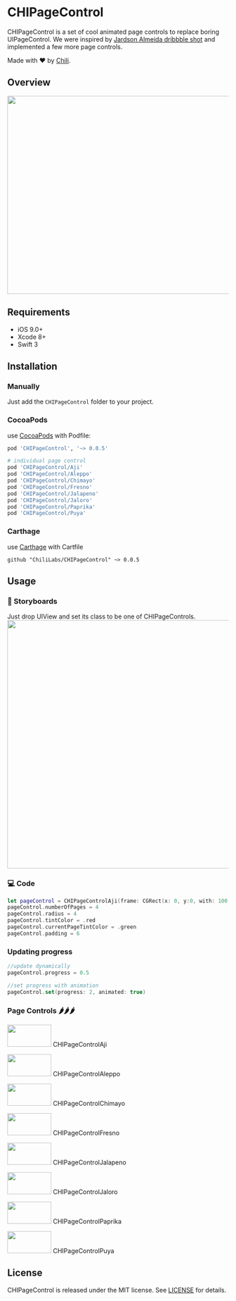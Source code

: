 # CHIPageControl

CHIPageControl is a set of cool animated page controls to replace boring UIPageControl.
We were inspired by [Jardson Almeida dribbble shot](https://dribbble.com/shots/2578447-Page-Control-Indicator-Transitions-Collection) and implemented a few more page controls.

Made with ❤️ by [Chili](http://chi.lv).

## Overview

<img src="Images/demo.gif" width="600" height="450">

## Requirements

* iOS 9.0+
* Xcode 8+
* Swift 3

## Installation

### Manually

Just add the `CHIPageControl` folder to your project.

### CocoaPods

use [CocoaPods](https://cocoapods.org) with Podfile:
``` ruby
pod 'CHIPageControl', '~> 0.0.5'

# individual page control
pod 'CHIPageControl/Aji'
pod 'CHIPageControl/Aleppo'
pod 'CHIPageControl/Chimayo'
pod 'CHIPageControl/Fresno'
pod 'CHIPageControl/Jalapeno'
pod 'CHIPageControl/Jaloro'
pod 'CHIPageControl/Paprika'
pod 'CHIPageControl/Puya'
```
### Carthage

use [Carthage](https://github.com/Carthage/Carthage) with Cartfile
```ogdl
github "ChiliLabs/CHIPageControl" ~> 0.0.5
```


## Usage
### 🎨 Storyboards
Just drop UIView and set its class to be one of CHIPageControls.
<img src="Images/ibdesignable.gif" width="800" height="564">
### 💻 Code
``` swift
let pageControl = CHIPageControlAji(frame: CGRect(x: 0, y:0, with: 100, height: 20))
pageControl.numberOfPages = 4
pageControl.radius = 4
pageControl.tintColor = .red
pageControl.currentPageTintColor = .green
pageControl.padding = 6
```
### Updating progress
``` swift
//update dynamically
pageControl.progress = 0.5

//set progress with animation
pageControl.set(progress: 2, animated: true)
```
### Page Controls 🌶️🌶️🌶️

<img src="Images/Aji.gif" width="100" height="50"> CHIPageControlAji

<img src="Images/Aleppo.gif" width="100" height="50"> CHIPageControlAleppo

<img src="Images/Chimayo.gif" width="100" height="50"> CHIPageControlChimayo

<img src="Images/Fresno.gif" width="100" height="50"> CHIPageControlFresno

<img src="Images/Jalapeno.gif" width="100" height="50"> CHIPageControlJalapeno

<img src="Images/Jaloro.gif" width="100" height="50"> CHIPageControlJaloro

<img src="Images/Paprika.gif" width="100" height="50"> CHIPageControlPaprika

<img src="Images/Puya.gif" width="100" height="50"> CHIPageControlPuya

## License
CHIPageControl is released under the MIT license. See [LICENSE](./LICENSE) for details.
